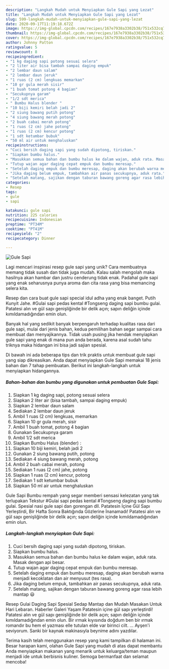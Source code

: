 ```yaml
---
description: "Langkah Mudah untuk Menyiapkan Gule Sapi yang Lezat"
title: "Langkah Mudah untuk Menyiapkan Gule Sapi yang Lezat"
slug: 599-langkah-mudah-untuk-menyiapkan-gule-sapi-yang-lezat
date: 2020-09-17T11:19:18.672Z
image: https://img-global.cpcdn.com/recipes/167e7938a3302b38/751x532cq70/gule-sapi-foto-resep-utama.jpg
thumbnail: https://img-global.cpcdn.com/recipes/167e7938a3302b38/751x532cq70/gule-sapi-foto-resep-utama.jpg
cover: https://img-global.cpcdn.com/recipes/167e7938a3302b38/751x532cq70/gule-sapi-foto-resep-utama.jpg
author: Johnny Patton
ratingvalue: 5
reviewcount: 8
recipeingredient:
- "1 kg daging sapi potong sesuai selera"
- "2 liter air bisa tambah sampai daging empuk"
- "2 lembar daun salam"
- "2 lembar daun jeruk"
- "1 ruas (2 cm) lengkuas memarkan"
- "10 gr gula merah sisir"
- "1 buah tomat potong 4 bagian"
- "Secukupnya garam"
- "1/2 sdt merica"
- " Bumbu Halus blender "
- "10 biji kemiri belah jadi 2"
- "2 siung bawang putih potong"
- "4 siung bawang merah potong"
- "2 buah cabai merah potong"
- "1 ruas (2 cm) jahe potong"
- "1 ruas (2 cm) kencur potong"
- "1 sdt ketumbar bubuk"
- "50 ml air untuk menghaluskan"
recipeinstructions:
- "Cuci bersih daging sapi yang sudah dipotong, tiriskan."
- "Siapkan bumbu halus."
- "Masukkan semua bahan dan bumbu halus ke dalam wajan, aduk rata. Masak dengan api besar."
- "Tutup wajan agar daging cepat empuk dan bumbu meresap."
- "Setelah daging empuk dan bumbu meresap, daging akan berubah warna menjadi kecoklatan dan air menyusut (tes rasa)."
- "Jika daging belum empuk, tambahkan air panas secukupnya, aduk rata."
- "Setelah matang, sajikan dengan taburan bawang goreng agar rasa lebih mantap 😃"
categories:
- Resep
tags:
- gule
- sapi

katakunci: gule sapi 
nutrition: 225 calories
recipecuisine: Indonesian
preptime: "PT34M"
cooktime: "PT41M"
recipeyield: "2"
recipecategory: Dinner

---
```



![Gule Sapi](https://img-global.cpcdn.com/recipes/167e7938a3302b38/751x532cq70/gule-sapi-foto-resep-utama.jpg)

Lagi mencari inspirasi resep gule sapi yang unik? Cara membuatnya memang tidak susah dan tidak juga mudah. Kalau salah mengolah maka hasilnya akan hambar dan justru cenderung tidak enak. Padahal gule sapi yang enak seharusnya punya aroma dan cita rasa yang bisa memancing selera kita.

Resep dan cara buat gule sapi special idul adha yang enak banget. Putih Kunyit Jahe. #Gulai sapi pedas kental #Tongseng daging sapi bumbu gulai. Patatesi alın ve gül sapı genişliğinde bir delik açın; sapın deliğin içinde kımıldamadığından emin olun.

Banyak hal yang sedikit banyak berpengaruh terhadap kualitas rasa dari gule sapi, mulai dari jenis bahan, kedua pemilihan bahan segar sampai cara membuat dan menyajikannya. Tidak usah pusing jika hendak menyiapkan gule sapi yang enak di mana pun anda berada, karena asal sudah tahu triknya maka hidangan ini bisa jadi sajian spesial.


Di bawah ini ada beberapa tips dan trik praktis untuk membuat gule sapi yang siap dikreasikan. Anda dapat menyiapkan Gule Sapi memakai 18 jenis bahan dan 7 tahap pembuatan. Berikut ini langkah-langkah untuk menyiapkan hidangannya.

<!--inarticleads1-->

##### Bahan-bahan dan bumbu yang digunakan untuk pembuatan Gule Sapi:

1. Siapkan 1 kg daging sapi, potong sesuai selera
1. Siapkan 2 liter air (bisa tambah, sampai daging empuk)
1. Siapkan 2 lembar daun salam
1. Sediakan 2 lembar daun jeruk
1. Ambil 1 ruas (2 cm) lengkuas, memarkan
1. Siapkan 10 gr gula merah, sisir
1. Ambil 1 buah tomat, potong 4 bagian
1. Gunakan Secukupnya garam
1. Ambil 1/2 sdt merica
1. Siapkan  Bumbu Halus (blender) :
1. Siapkan 10 biji kemiri, belah jadi 2
1. Gunakan 2 siung bawang putih, potong
1. Sediakan 4 siung bawang merah, potong
1. Ambil 2 buah cabai merah, potong
1. Sediakan 1 ruas (2 cm) jahe, potong
1. Siapkan 1 ruas (2 cm) kencur, potong
1. Sediakan 1 sdt ketumbar bubuk
1. Siapkan 50 ml air untuk menghaluskan


Gule Sapi Bumbu rempah yang segar memberi sensasi kelezatan yang tak terlupakan Tekstur #Gulai sapi pedas kental #Tongseng daging sapi bumbu gulai. Spesial nasi gule sapi dan gorengan dll. Patatesin İçine Gül Sapı Yerleştirdi, Bir Hafta Sonra Baktığında Gözlerine İnanamadı! Patatesi alın ve gül sapı genişliğinde bir delik açın; sapın deliğin içinde kımıldamadığından emin olun. 

<!--inarticleads2-->

##### Langkah-langkah menyiapkan Gule Sapi:

1. Cuci bersih daging sapi yang sudah dipotong, tiriskan.
1. Siapkan bumbu halus.
1. Masukkan semua bahan dan bumbu halus ke dalam wajan, aduk rata. Masak dengan api besar.
1. Tutup wajan agar daging cepat empuk dan bumbu meresap.
1. Setelah daging empuk dan bumbu meresap, daging akan berubah warna menjadi kecoklatan dan air menyusut (tes rasa).
1. Jika daging belum empuk, tambahkan air panas secukupnya, aduk rata.
1. Setelah matang, sajikan dengan taburan bawang goreng agar rasa lebih mantap 😃


Resep Gulai Daging Sapi Spesial Sedap Mantap dan Mudah Masakan Untuk Hari Lebaran. Haberler Galeri Yaşam Patatesin içine gül sapı yerleştirdi! Patatesi alın ve gül sapı genişliğinde bir delik açın; sapın deliğin içinde kımıldamadığından emin olun. Bir ırmak kıyısında doğdum ben bir ırmak romandır bu hem el yazması elle tutulan elde var birinci cilt. … Ayşen&#39;i seviyorum. Sanki bir kaynak makinasıyla beynime adını yazdılar. 

Terima kasih telah menggunakan resep yang kami tampilkan di halaman ini. Besar harapan kami, olahan Gule Sapi yang mudah di atas dapat membantu Anda menyiapkan makanan yang menarik untuk keluarga/teman maupun menjadi ide untuk berbisnis kuliner. Semoga bermanfaat dan selamat mencoba!
